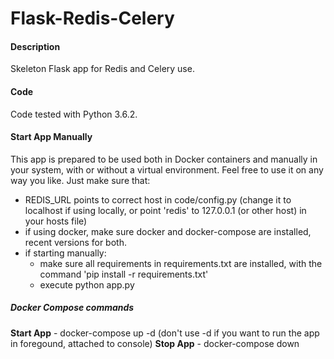 # Flask-Redis-Celery

#### **Description**
Skeleton Flask app for Redis and Celery use.

#### **Code**
Code tested with Python 3.6.2.

#### **Start App Manually**
This app is prepared to be used both in Docker containers and manually in your system, with or without a virtual environment. Feel free to use it on any way you like.
Just make sure that:
- REDIS_URL points to correct host in code/config.py (change it to localhost if using
locally, or point 'redis' to 127.0.0.1 (or other host) in your hosts file)
- if using docker, make sure docker and docker-compose are installed, recent versions for both.
- if starting manually:
    - make sure all requirements in requirements.txt are installed, with the command 'pip install -r requirements.txt'
    - execute python app.py


##### **Docker Compose commands**
**Start App** - docker-compose up -d (don't use -d if you want to run the app in foregound, attached to console)
**Stop App** - docker-compose down
